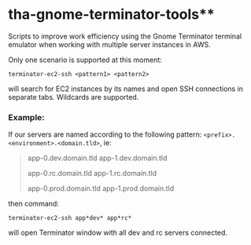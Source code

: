 # tha-gnome-terminator-tools**

Scripts to improve work efficiency using the Gnome Terminator terminal emulator when working with multiple server instances in AWS.

Only one scenario is supported at this moment:

```terminator-ec2-ssh <pattern1> <pattern2>```

will search for EC2 instances by its names and open SSH connections in separate tabs. Wildcards are supported.

### Example:

If our servers are named according to the following pattern: `<prefix>.<environment>.<domain.tld>`, ie:

> app-0.dev.domain.tld
app-1.dev.domain.tld
>
> app-0.rc.domain.tld
app-1.rc.domain.tld
>
> app-0.prod.domain.tld
app-1.prod.domain.tld

then command:

```terminator-ec2-ssh app*dev* app*rc*```

will open Terminator window with all dev and rc servers connected.
